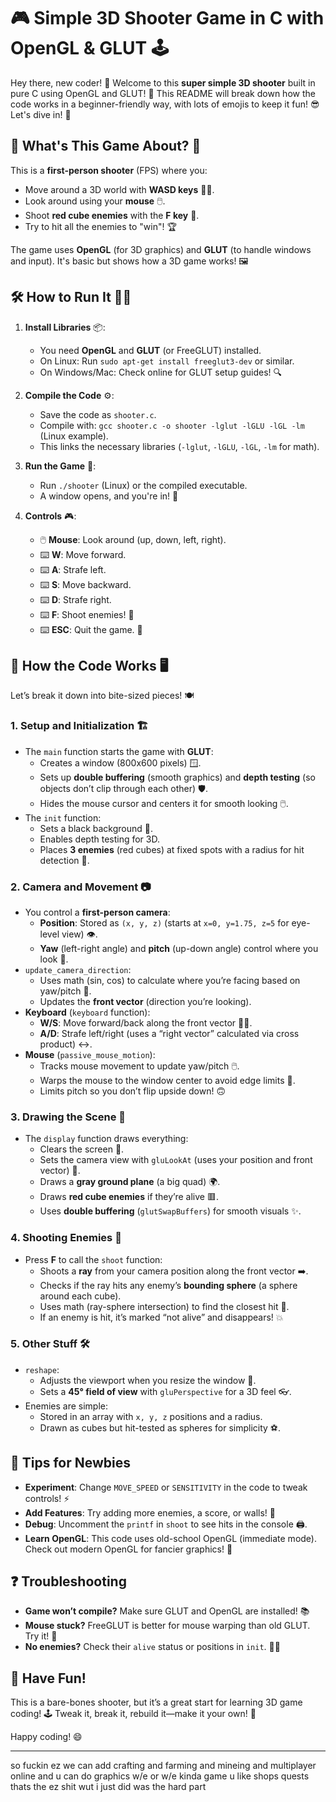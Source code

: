 
# 🎮 Simple 3D Shooter Game in C with OpenGL & GLUT 🕹️

Hey there, new coder! 👋 Welcome to this **super simple 3D shooter** built in pure C using OpenGL and GLUT! 🚀 This README will break down how the code works in a beginner-friendly way, with lots of emojis to keep it fun! 😎 Let's dive in! 🌊

## 📖 What's This Game About? 🎯

This is a **first-person shooter** (FPS) where you:
- Move around a 3D world with **WASD keys** 🏃‍♂️.
- Look around using your **mouse** 🖱️.
- Shoot **red cube enemies** with the **F key** 🔫.
- Try to hit all the enemies to "win"! 🏆

The game uses **OpenGL** (for 3D graphics) and **GLUT** (to handle windows and input). It's basic but shows how a 3D game works! 🖼️

## 🛠️ How to Run It 🏃‍♂️

1. **Install Libraries** 📦:
   - You need **OpenGL** and **GLUT** (or FreeGLUT) installed.
   - On Linux: Run `sudo apt-get install freeglut3-dev` or similar.
   - On Windows/Mac: Check online for GLUT setup guides! 🔍

2. **Compile the Code** ⚙️:
   - Save the code as `shooter.c`.
   - Compile with: `gcc shooter.c -o shooter -lglut -lGLU -lGL -lm` (Linux example).
   - This links the necessary libraries (`-lglut`, `-lGLU`, `-lGL`, `-lm` for math).

3. **Run the Game** 🎲:
   - Run `./shooter` (Linux) or the compiled executable.
   - A window opens, and you're in! 🎉

4. **Controls** 🎮:
   - 🖱️ **Mouse**: Look around (up, down, left, right).
   - ⌨️ **W**: Move forward.
   - ⌨️ **A**: Strafe left.
   - ⌨️ **S**: Move backward.
   - ⌨️ **D**: Strafe right.
   - ⌨️ **F**: Shoot enemies! 🔫
   - ⌨️ **ESC**: Quit the game. 🚪

## 🧠 How the Code Works 🖥️

Let’s break it down into bite-sized pieces! 🍽️

### 1. **Setup and Initialization** 🏗️
- The `main` function starts the game with **GLUT**:
  - Creates a window (800x600 pixels) 🪟.
  - Sets up **double buffering** (smooth graphics) and **depth testing** (so objects don’t clip through each other) 🛡️.
  - Hides the mouse cursor and centers it for smooth looking 🖱️.
- The `init` function:
  - Sets a black background 🎨.
  - Enables depth testing for 3D.
  - Places **3 enemies** (red cubes) at fixed spots with a radius for hit detection 🎯.

### 2. **Camera and Movement** 📷
- You control a **first-person camera**:
  - **Position**: Stored as `(x, y, z)` (starts at `x=0, y=1.75, z=5` for eye-level view) 👁️.
  - **Yaw** (left-right angle) and **pitch** (up-down angle) control where you look 🧭.
- `update_camera_direction`:
  - Uses math (sin, cos) to calculate where you’re facing based on yaw/pitch 📐.
  - Updates the **front vector** (direction you’re looking).
- **Keyboard** (`keyboard` function):
  - **W/S**: Move forward/back along the front vector 🚶‍♂️.
  - **A/D**: Strafe left/right (uses a “right vector” calculated via cross product) ↔️.
- **Mouse** (`passive_mouse_motion`):
  - Tracks mouse movement to update yaw/pitch 🖱️.
  - Warps the mouse to the window center to avoid edge limits 🔄.
  - Limits pitch so you don’t flip upside down! 🙃

### 3. **Drawing the Scene** 🎨
- The `display` function draws everything:
  - Clears the screen 🧹.
  - Sets the camera view with `gluLookAt` (uses your position and front vector) 📸.
  - Draws a **gray ground plane** (a big quad) 🌍.
  - Draws **red cube enemies** if they’re alive 🟥.
  - Uses **double buffering** (`glutSwapBuffers`) for smooth visuals ✨.

### 4. **Shooting Enemies** 🔫
- Press **F** to call the `shoot` function:
  - Shoots a **ray** from your camera position along the front vector ➡️.
  - Checks if the ray hits any enemy’s **bounding sphere** (a sphere around each cube).
  - Uses math (ray-sphere intersection) to find the closest hit 📏.
  - If an enemy is hit, it’s marked “not alive” and disappears! 💥

### 5. **Other Stuff** 🛠️
- `reshape`:
  - Adjusts the viewport when you resize the window 📐.
  - Sets a **45° field of view** with `gluPerspective` for a 3D feel 👓.
- Enemies are simple:
  - Stored in an array with `x, y, z` positions and a radius.
  - Drawn as cubes but hit-tested as spheres for simplicity ⚽.

## 🎉 Tips for Newbies
- **Experiment**: Change `MOVE_SPEED` or `SENSITIVITY` in the code to tweak controls! ⚡
- **Add Features**: Try adding more enemies, a score, or walls! 🏰
- **Debug**: Uncomment the `printf` in `shoot` to see hits in the console 🖨️.
- **Learn OpenGL**: This code uses old-school OpenGL (immediate mode). Check out modern OpenGL for fancier graphics! 🌟

## ❓ Troubleshooting
- **Game won’t compile?** Make sure GLUT and OpenGL are installed! 📚
- **Mouse stuck?** FreeGLUT is better for mouse warping than old GLUT. Try it! 🔄
- **No enemies?** Check their `alive` status or positions in `init`. 🕵️‍♂️

## 🌟 Have Fun!
This is a bare-bones shooter, but it’s a great start for learning 3D game coding! 🕹️ Tweak it, break it, rebuild it—make it your own! 🚀

Happy coding! 😄
_____________________
so fuckin ez
we can add crafting
and farming
and mineing
and multiplayer online
and u can do graphics w/e
or w/e kinda game u like
shops
quests
thats the ez shit
wut i just did was the hard part

